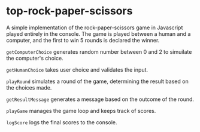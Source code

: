 # top-rock-paper-scissors
A simple implementation of the rock-paper-scissors game in Javascript played entirely in the console. The game is played between a human and a computer, and the first to win 5 rounds is declared the winner.

`getComputerChoice` generates random number between 0 and 2 to simuilate the computer's choice.

`getHumanChoice` takes user choice and validates the input.

`playRound` simulates a round of the game, determining the result based on the choices made.

`getResultMessage` generates a message based on the outcome of the round.

`playGame` manages the game loop and keeps track of scores.

`logScore` logs the final scores to the console.